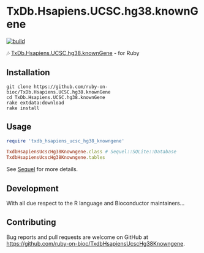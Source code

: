 # TxDb.Hsapiens.UCSC.hg38.knownGene

[![build](https://github.com/ruby-on-bioc/TxDb.Hsapiens.UCSC.hg38.knownGene/actions/workflows/ci.yml/badge.svg)](https://github.com/ruby-on-bioc/TxDb.Hsapiens.UCSC.hg38.knownGene/actions/workflows/ci.yml)

:notes: [TxDb.Hsapiens.UCSC.hg38.knownGene](https://bioconductor.org/packages/TxDb.Hsapiens.UCSC.hg38.knownGene/) - for Ruby

## Installation

```
git clone https://github.com/ruby-on-bioc/TxDb.Hsapiens.UCSC.hg38.knownGene
cd TxDb.Hsapiens.UCSC.hg38.knownGene
rake extdata:download
rake install
```

## Usage

```ruby
require 'txdb_hsapiens_ucsc_hg38_knowngene'

TxdbHsapiensUcscHg38Knowngene.class # Sequel::SQLite::Database
TxdbHsapiensUcscHg38Knowngene.tables
```

See [Sequel](https://github.com/jeremyevans/sequel) for more details.

## Development

With all due respect to the R language and Bioconductor maintainers...

## Contributing

Bug reports and pull requests are welcome on GitHub at https://github.com/ruby-on-bioc/TxdbHsapiensUcscHg38Knowngene.

